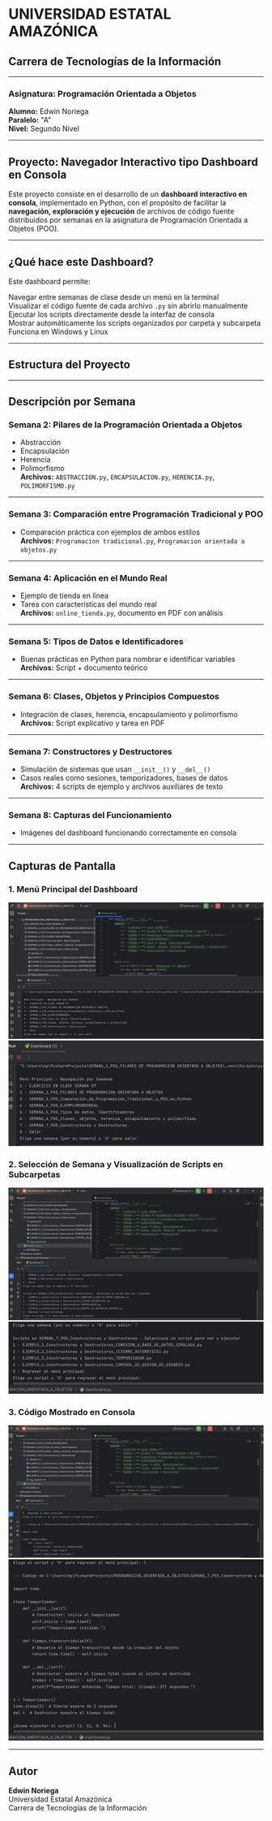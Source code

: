# UNIVERSIDAD ESTATAL AMAZÓNICA

## Carrera de Tecnologías de la Información

---

### Asignatura: Programación Orientada a Objetos  
**Alumno:** Edwin Noriega  
**Paralelo:** "A"  
**Nivel:** Segundo Nivel  

---

## Proyecto: Navegador Interactivo tipo Dashboard en Consola

Este proyecto consiste en el desarrollo de un **dashboard interactivo en consola**, implementado en Python, con el propósito de facilitar la **navegación, exploración y ejecución** de archivos de código fuente distribuidos por semanas en la asignatura de Programación Orientada a Objetos (POO).

---

## ¿Qué hace este Dashboard?

Este dashboard permite:

 Navegar entre semanas de clase desde un menú en la terminal  
 Visualizar el código fuente de cada archivo `.py` sin abrirlo manualmente  
 Ejecutar los scripts directamente desde la interfaz de consola  
 Mostrar automáticamente los scripts organizados por carpeta y subcarpeta  
 Funciona en Windows y Linux  

---

##  Estructura del Proyecto


---

## Descripción por Semana

### Semana 2: Pilares de la Programación Orientada a Objetos
- Abstracción
- Encapsulación
- Herencia
- Polimorfismo  
**Archivos:** `ABSTRACCION.py`, `ENCAPSULACION.py`, `HERENCIA.py`, `POLIMORFISMO.py`

---

### Semana 3: Comparación entre Programación Tradicional y POO
- Comparación práctica con ejemplos de ambos estilos  
**Archivos:** `Programacion tradicional.py`, `Programacion orientada a objetos.py`

---

### Semana 4: Aplicación en el Mundo Real
- Ejemplo de tienda en línea
- Tarea con características del mundo real  
**Archivos:** `online_tienda.py`, documento en PDF con análisis

---

### Semana 5: Tipos de Datos e Identificadores
- Buenas prácticas en Python para nombrar e identificar variables  
**Archivos:** Script + documento teórico

---

### Semana 6: Clases, Objetos y Principios Compuestos
- Integración de clases, herencia, encapsulamiento y polimorfismo  
**Archivos:** Script explicativo y tarea en PDF

---

### Semana 7: Constructores y Destructores
- Simulación de sistemas que usan `__init__()` y `__del__()`  
- Casos reales como sesiones, temporizadores, bases de datos  
**Archivos:** 4 scripts de ejemplo y archivos auxiliares de texto

---

### Semana 8: Capturas del Funcionamiento
- Imágenes del dashboard funcionando correctamente en consola

---

##  Capturas de Pantalla

### 1. Menú Principal del Dashboard  
![CAPTURA 1.png](CAPTURAS%20SEMANA%208%2FCAPTURA%201.png)
![CAPTURA 1.1.png](CAPTURAS%20SEMANA%208%2FCAPTURA%201.1.png)

### 2. Selección de Semana y Visualización de Scripts en Subcarpetas 
![CAPTURA 2.png](CAPTURAS%20SEMANA%208%2FCAPTURA%202.png)
![CAPTURA 2.2.png](CAPTURAS%20SEMANA%208%2FCAPTURA%202.2.png)

### 3.  Código Mostrado en Consola 
![CAPTURA 3.png](CAPTURAS%20SEMANA%208%2FCAPTURA%203.png)
![CAPTURA 3.3.png](CAPTURAS%20SEMANA%208%2FCAPTURA%203.3.png)



---

## Autor

**Edwin Noriega**  
Universidad Estatal Amazónica  
Carrera de Tecnologías de la Información  

